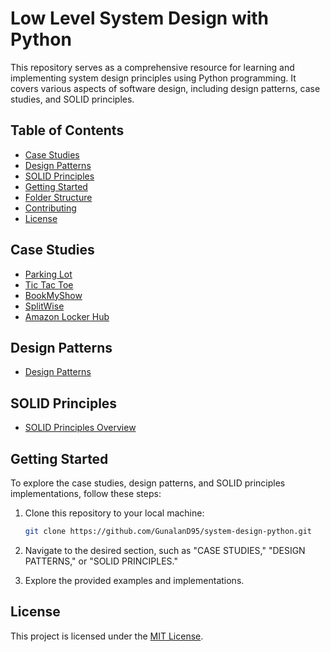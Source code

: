 # Low Level System Design with Python

This repository serves as a comprehensive resource for learning and implementing system design principles using Python programming. It covers various aspects of software design, including design patterns, case studies, and SOLID principles.

## Table of Contents

- [Case Studies](#case-studies)
- [Design Patterns](#design-patterns)
- [SOLID Principles](#solid-principles)
- [Getting Started](#getting-started)
- [Folder Structure](#folder-structure)
- [Contributing](#contributing)
- [License](#license)

## Case Studies

- [Parking Lot](./CASE%20STUDIES/PARKING%20LOT)
- [Tic Tac Toe](./CASE%20STUDIES/TIC%20TAC%20TOE)
- [BookMyShow](https://github.com/GunalanD95/bookmyshow)
- [SplitWise](https://github.com/GunalanD95/SplitWise)
- [Amazon Locker Hub](./CASE%20STUDIES/AMAZON%20LOCKER%20HUB)

## Design Patterns

- [Design Patterns](./DESIGN%20PATTERNS)

## SOLID Principles

- [SOLID Principles Overview](./SOLID%20PRINCIPLES)

## Getting Started

To explore the case studies, design patterns, and SOLID principles implementations, follow these steps:

1. Clone this repository to your local machine:

    ```bash
    git clone https://github.com/GunalanD95/system-design-python.git
    ```

2. Navigate to the desired section, such as "CASE STUDIES," "DESIGN PATTERNS," or "SOLID PRINCIPLES."

3. Explore the provided examples and implementations.




## License

This project is licensed under the [MIT License](LICENSE).
